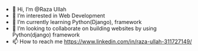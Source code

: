 - 👋 Hi, I’m @Raza Ullah
- 👀 I’m interested in Web Development
- 🌱 I’m currently learning Python(Django), framework
- 💞️ I’m looking to collaborate on building websites by using Python(django) framework
- 📫 How to reach me https://www.linkedin.com/in/raza-ullah-311727149/

<!---
razaullah123/razaullah123 is a ✨ special ✨ repository because its `README.md` (this file) appears on your GitHub profile.
You can click the Preview link to take a look at your changes.
--->
